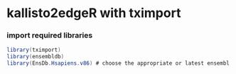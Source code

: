 kallisto2edgeR with tximport
====================

### import required libraries
```java
library(tximport)
library(ensembldb)
library(EnsDb.Hsapiens.v86) # choose the appropriate or latest ensembl annotation
```

